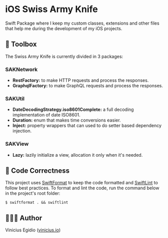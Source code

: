 # iOS Swiss Army Knife

Swift Package where I keep my custom classes, extensions and other files that help me during the development of my iOS projects.

## 🧰 Toolbox

The Swiss Army Knife is currently divided in 3 packages:

### SAKNetwork

* __RestFactory:__ to make HTTP requests and process the responses.
* __GraphqlFactory:__ to make GraphQL requests and process the responses.

### SAKUtil

* __DateDecodingStrategy.iso8601Complete:__ a full decoding implementation of date ISO8601.
* __Duration:__ enum that makes time conversions easier.
* __Inject:__ property wrappers that can used to do setter based dependency injection.

### SAKView

* __Lazy:__ lazily initialize a view, allocation it only when it's needed.

## 🎨 Code Correctness

This project uses [SwiftFormat](https://github.com/nicklockwood/SwiftFormat) to keep the code formatted and [SwiftLint](https://github.com/realm/SwiftLint) to follow best practices. To format and lint the code, run the command below in the project's root folder:

```
$ swiftformat . && swiftlint
```

## 👨🏾‍💻 Author

Vinicius Egidio ([vinicius.io](http://vinicius.io))
